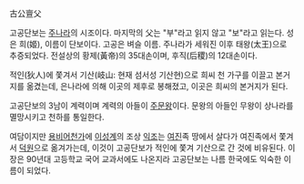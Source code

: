古公亶父

고공단보는 [주나라](%EC%A3%BC%EB%82%98%EB%9D%BC.md)의 시조이다. 마지막의 父는 "부"라고 읽지 않고
"보"라고 읽는다. 성은 희(姬), 이름이 단보이다. 고공은 벼슬 이름. 주나라가 세워진 이후 태왕(太王)으로 추증되었다. 전설상의
황제(黃帝)의 35대손이며, 후직(后稷)의 12대손이다.

적인(狄人)에 쫓겨서 기산(岐山: 현재 섬서성 기산현)으로 희씨 천 가구를 이끌고 본거지를 옮겼는데, 은나라에 의해 이곳의 제후로 봉해졌고,
이곳은 희씨의 본거지가 된다.

고공단보의 3남이 계력이며 계력의 아들이 [주문왕](%EC%A3%BC%EB%AC%B8%EC%99%95.md)이다. 문왕의 아들인 무왕이
상나라를 멸망시키고 천하를 통일한다.

여담이지만 [용비어천가](%EC%9A%A9%EB%B9%84%EC%96%B4%EC%B2%9C%EA%B0%80.md)에
[이성계](%EC%9D%B4%EC%84%B1%EA%B3%84.md)의 조상 [익조](%EC%9D%B5%EC%A1%B0.md)는
[여진](%EC%97%AC%EC%A7%84.md)족 땅에서 살다가 여진족에서 쫓겨서
[덕원](%EC%9B%90%EC%82%B0.md)으로 옮겨가는데, 이것이 고공단보가 적인에 쫓겨 기산으로 간 것에 비유된다. 이 장은
90년대 고등학교 국어 교과서에도 나온지라 고공단보는 나름 한국에도 익숙한 이름이 되었다.

